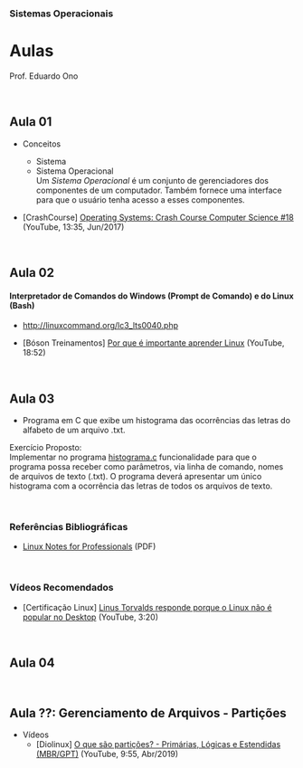 ### Sistemas Operacionais

# Aulas

Prof. Eduardo Ono

<br>

## Aula 01

* Conceitos

    * Sistema
    * Sistema Operacional<br>
    Um _*Sistema Operacional*_ é um conjunto de gerenciadores dos componentes de um computador. Também fornece uma interface para que o usuário tenha acesso a esses componentes.

* [CrashCourse] [Operating Systems: Crash Course Computer Science #18](https://www.youtube.com/watch?v=26QPDBe-NB8) (YouTube, 13:35, Jun/2017)

<br>

## Aula 02

#### Interpretador de Comandos do Windows (Prompt de Comando) e do Linux (Bash)

* http://linuxcommand.org/lc3_lts0040.php

* [Bóson Treinamentos] [Por que é importante aprender Linux](https://www.youtube.com/watch?v=UsHiWIgxj2M) (YouTube, 18:52)

<br>

## Aula 03

* Programa em C que exibe um histograma das ocorrências das letras do alfabeto de um arquivo .txt.

Exercício Proposto:<br>
Implementar no programa <a href="../programas-em-c/histograma.c">histograma.c</a> funcionalidade para que o programa possa receber como parâmetros, via linha de comando, nomes de arquivos de texto (.txt). O programa deverá apresentar um único histograma com a ocorrência das letras de todos os arquivos de texto. 

<br>

### Referências Bibliográficas

* [Linux Notes for Professionals](https://goalkicker.com/LinuxBook/) (PDF)

<br>

### Vídeos Recomendados

* [Certificação Linux] [Linus Torvalds responde porque o Linux não é popular no Desktop](https://www.youtube.com/watch?v=kQilgheRZAY) (YouTube, 3:20)

<br>

## Aula 04

<br>

## Aula ??: Gerenciamento de Arquivos - Partições

  * Vídeos
    * [Diolinux] [O que são partições? - Primárias, Lógicas e Estendidas (MBR/GPT)](https://www.youtube.com/watch?v=Vd-CEeoonIM) (YouTube, 9:55, Abr/2019)

<br>
